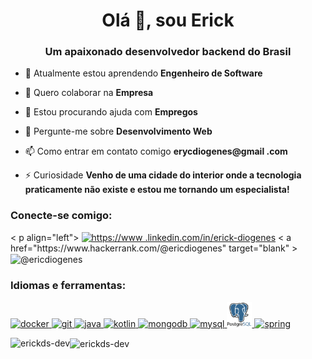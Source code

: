 <h1 align="center">Olá 👋, sou Erick</h1>
<h3 align="center">Um apaixonado desenvolvedor backend do Brasil</h3>

- 🌱 Atualmente estou aprendendo **Engenheiro de Software**

- 👯 Quero colaborar na **Empresa**

- 🤝 Estou procurando ajuda com **Empregos**

- 💬 Pergunte-me sobre **Desenvolvimento Web**

- 📫 Como entrar em contato comigo **erycdiogenes@gmail .com**

- ⚡ Curiosidade **Venho de uma cidade do interior onde a tecnologia praticamente não existe e estou me tornando um especialista!**

<h3 align="left">Conecte-se comigo:</h3>
< p align="left">
<a href="https://linkedin.com/in/https://www.linkedin.com/in/erick-diogenes" target="blank"><img align="center " src="https://raw.githubusercontent.com/rahuldkjain/github-profile-readme-generator/master/src/images/icons/Social/linked-in-alt.svg" alt="https://www .linkedin.com/in/erick-diogenes" height="30" width="40" /></a> <
a href="https://www.hackerrank.com/@ericdiogenes" target="blank" ><img align="center" src="https://raw.githubusercontent.com/rahuldkjain/github-profile-readme-generator/master/src/images/icons/Social/hackerrank.svg" alt="@ericdiogenes " height="30" width="40" /></a>
</p>

<h3 align="left">Idiomas e ferramentas:</h3>
<p align="left"> <a href="https://www.docker.com/" target="_blank" rel="noreferrer"> <img src="https://raw.githubusercontent.com/ devicons/devicon/master/icons/docker/docker-original-wordmark.svg" alt="docker" width="40" height="40"/> </a> <a href="https://git- scm.com/" target="_blank" rel="noreferrer"> <img src="https://www.vectorlogo.zone/logos/git-scm/git-scm-icon.svg" alt="git" width="40" height="40"/> </a> <a href="https://www.java.com" target="_blank" rel="noreferrer"> <img src="https:/ /raw.githubusercontent.com/devicons/devicon/master/icons/java/java-original.svg" alt="java" width="40" height="40"/> </a> <a href="https ://kotlinlang.org" target="_blank" rel="noreferrer"> <img src="https://www.vectorlogo.zone/logos/kotlinlang/kotlinlang-icon.svg" alt="kotlin" width= "40" height="40"/> </a> <a href="https://www.mongodb.com/" target="_blank" rel="noreferrer"> <img src="https:// raw.githubusercontent.com/devicons/devicon/master/icons/mongodb/mongodb-original-wordmark.svg" alt="mongodb" width="40" height="40"/> </a> <a href=" https://www.mysql.com/" target="_blank" rel="noreferrer"> <img src="https://raw.githubusercontent.com/devicons/devicon/master/icons/mysql/mysql-original -wordmark.svg" alt="mysql" width="40" height="40"/> </a> <a href="https://www.postgresql.org" target="_blank" rel="noreferrer "> <img src="https://raw.githubusercontent.com/devicons/devicon/master/icons/postgresql/postgresql-original-wordmark.svg" alt="postgresql" width="40" height="40" /> </a> <a href="https://spring.io/" target="_blank" rel="noreferrer"> <img src="https://www.vectorlogo.zone/logos/springio/ springio-icon.svg" alt="spring" width="40" height="40"/> </a> </p> <p>

<img align="left" src="https://github- leia-me-stats.vercel.app/api/top-langs?username=erickds-dev&show_icons=true&locale=en&layout=compact" alt="erickds-dev" /></p>

<p> <img align="center" src="https: //github-readme-stats.vercel.app/api?username=erickds-dev&show_icons=true&locale=en" alt="erickds-dev" /></p>
